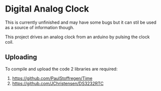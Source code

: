 # Digital Analog Clock
This is currently unfinished and may have some bugs but it can stil be used as a source of information though.

This project drives an analog clock from an arduino by pulsing the clock coil.

## Uploading
To compile and upload the code 2 libraries are required:
1. https://github.com/PaulStoffregen/Time
2. https://github.com/JChristensen/DS3232RTC

